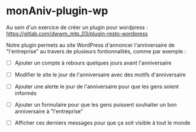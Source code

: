 # monAniv-plugin-wp

Au sein d'un exercice de créer un plugin pour wordpress : https://gitlab.com/dwwm_mtp_03/plugin-resto-wordpress

Notre plugin permets au site WordPress d'annoncer l'anniversaire de "l'entreprise" au travers de plusieurs fontionnalités, comme par exemple :

- [ ] Ajouter un compte à rebours quelques jours avant l'anniversaire
- [ ] Modifier le site le jour de l'anniversaire avec des motifs d'anniversaire
- [ ] Ajouter une alerte le jour de l'anniversaire pour que les gens soient informés
- [ ] Ajouter un formulaire pour que les gens puissent souhaiter un bon anniversaire à "l'entreprise"
- [ ] Afficher ces derniers messages pour que ça soit visible à tout le monde




